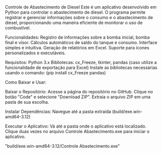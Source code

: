 Controle de Abastecimento de Diesel
Este é um aplicativo desenvolvido em Python para controlar o abastecimento de diesel.
O programa permite registrar e gerenciar informações sobre o consumo e o abastecimento de diesel, 
proporcionando uma maneira eficiente de monitorar o uso de combustível.

Funcionalidades:
Registro de informações sobre a bomba inicial, bomba final e visor.
Cálculos automáticos de saldo do tanque e consumo.
Interface simples e intuitiva.
Geração de relatórios em Excel.
Suporte para ícones personalizados e executáveis.

Requisitos:
Python 3.x
Bibliotecas: cx_Freeze, tkinter, pandas (caso utilize a funcionalidade de exportação para Excel)
Instale as bibliotecas necessárias usando o comando:
(pip install cx_Freeze pandas)

Como Baixar e Usar:

Baixar o Repositório:
Acesse a página do repositório no GitHub.
Clique no botão "Code" e selecione "Download ZIP".
Extraia o arquivo ZIP em uma pasta de sua escolha.

Instalar Dependências:
Navegue até a pasta extraída (build/exe.win-amd64-3.12)

Executar o Aplicativo:
Vá até a pasta onde o aplicativo está localizado.
Clique duas vezes no arquivo Controle Abastecimento.exe para iniciar o aplicativo.

"build/exe.win-amd64-3.12/Controle Abastecimento.exe"
